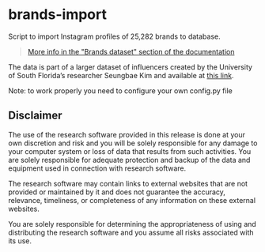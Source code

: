# brands-import

Script to import Instagram profiles of 25,282 brands to database.

> [More info in the "Brands dataset" section of the documentation](https://tracking-influencers.com/docs/gathering-data#brands-dataset)

The data is part of a larger dataset of influencers created by the University of South Florida’s researcher Seungbae Kim and available at [this link](https://sites.google.com/site/sbkimcv/dataset?authuser=0).

Note: to work properly you need to configure your own config.py file

## Disclaimer

The use of the research software provided in this release is done at your own discretion and risk and you will be solely responsible for any damage to your computer system or loss of data that results from such activities. You are solely responsible for adequate protection and backup of the data and equipment used in connection with research software.

The research software may contain links to external websites that are not provided or maintained by it and does not guarantee the accuracy, relevance, timeliness, or completeness of any information on these external websites.

You are solely responsible for determining the appropriateness of using and distributing the research software and you assume all risks associated with its use.
